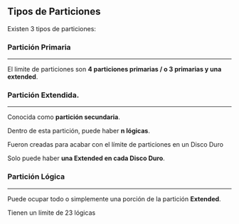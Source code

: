 ## Tipos de Particiones

Existen 3 tipos de particiones:

### Partición Primaria
---
El limite de particiones son **4 particiones primarias / o 3 primarias y una extended**.

### Partición Extendida.
---
Conocida como **partición secundaria**.

Dentro de esta partición, puede haber **n lógicas**.

Fueron creadas para acabar con el límite de particiones en un Disco Duro

Solo puede haber **una Extended en cada Disco Duro**.

### Partición Lógica
---
Puede ocupar todo o simplemente una porción de la partición **Extended**.

Tienen un límite de 23 lógicas
